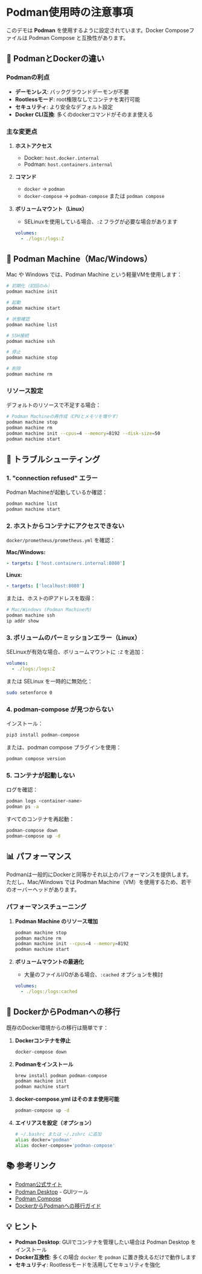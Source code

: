 # Podman使用時の注意事項

このデモは **Podman** を使用するように設定されています。Docker Composeファイルは Podman Compose と互換性があります。

## 🐳 PodmanとDockerの違い

### Podmanの利点
- **デーモンレス**: バックグラウンドデーモンが不要
- **Rootlessモード**: root権限なしでコンテナを実行可能
- **セキュリティ**: より安全なデフォルト設定
- **Docker CLI互換**: 多くのdockerコマンドがそのまま使える

### 主な変更点

1. **ホストアクセス**
   - Docker: `host.docker.internal`
   - Podman: `host.containers.internal`

2. **コマンド**
   - `docker` → `podman`
   - `docker-compose` → `podman-compose` または `podman compose`

3. **ボリュームマウント（Linux）**
   - SELinuxを使用している場合、`:Z` フラグが必要な場合があります
   ```yaml
   volumes:
     - ./logs:/logs:Z
   ```

## 🚀 Podman Machine（Mac/Windows）

Mac や Windows では、Podman Machine という軽量VMを使用します：

```bash
# 初期化（初回のみ）
podman machine init

# 起動
podman machine start

# 状態確認
podman machine list

# SSH接続
podman machine ssh

# 停止
podman machine stop

# 削除
podman machine rm
```

### リソース設定

デフォルトのリソースで不足する場合：
```bash
# Podman Machineの再作成（CPUとメモリを増やす）
podman machine stop
podman machine rm
podman machine init --cpus=4 --memory=8192 --disk-size=50
podman machine start
```

## 🔧 トラブルシューティング

### 1. "connection refused" エラー

Podman Machineが起動しているか確認：
```bash
podman machine list
podman machine start
```

### 2. ホストからコンテナにアクセスできない

`docker/prometheus/prometheus.yml` を確認：

**Mac/Windows:**
```yaml
- targets: ['host.containers.internal:8080']
```

**Linux:**
```yaml
- targets: ['localhost:8080']
```

または、ホストのIPアドレスを取得：
```bash
# Mac/Windows (Podman Machine内)
podman machine ssh
ip addr show
```

### 3. ボリュームのパーミッションエラー（Linux）

SELinuxが有効な場合、ボリュームマウントに `:Z` を追加：
```yaml
volumes:
  - ./logs:/logs:Z
```

または SELinux を一時的に無効化：
```bash
sudo setenforce 0
```

### 4. podman-compose が見つからない

インストール：
```bash
pip3 install podman-compose
```

または、podman compose プラグインを使用：
```bash
podman compose version
```

### 5. コンテナが起動しない

ログを確認：
```bash
podman logs <container-name>
podman ps -a
```

すべてのコンテナを再起動：
```bash
podman-compose down
podman-compose up -d
```

## 📊 パフォーマンス

Podmanは一般的にDockerと同等かそれ以上のパフォーマンスを提供します。ただし、Mac/Windows では Podman Machine（VM）を使用するため、若干のオーバーヘッドがあります。

### パフォーマンスチューニング

1. **Podman Machine のリソース増加**
   ```bash
   podman machine stop
   podman machine rm
   podman machine init --cpus=4 --memory=8192
   podman machine start
   ```

2. **ボリュームマウントの最適化**
   - 大量のファイルI/Oがある場合、`:cached` オプションを検討
   ```yaml
   volumes:
     - ./logs:/logs:cached
   ```

## 🔄 DockerからPodmanへの移行

既存のDocker環境からの移行は簡単です：

1. **Dockerコンテナを停止**
   ```bash
   docker-compose down
   ```

2. **Podmanをインストール**
   ```bash
   brew install podman podman-compose
   podman machine init
   podman machine start
   ```

3. **docker-compose.yml はそのまま使用可能**
   ```bash
   podman-compose up -d
   ```

4. **エイリアスを設定（オプション）**
   ```bash
   # ~/.bashrc または ~/.zshrc に追加
   alias docker='podman'
   alias docker-compose='podman-compose'
   ```

## 📚 参考リンク

- [Podman公式サイト](https://podman.io/)
- [Podman Desktop](https://podman-desktop.io/) - GUIツール
- [Podman Compose](https://github.com/containers/podman-compose)
- [DockerからPodmanへの移行ガイド](https://podman.io/getting-started/installation)

## 💡 ヒント

- **Podman Desktop**: GUIでコンテナを管理したい場合は Podman Desktop をインストール
- **Docker互換性**: 多くの場合 `docker` を `podman` に置き換えるだけで動作します
- **セキュリティ**: Rootlessモードを活用してセキュリティを強化

